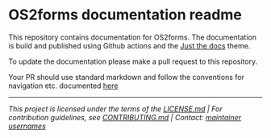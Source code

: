 # OS2forms documentation readme

This repository contains documentation for OS2forms. The documentation is build and published using Github actions and the [Just the docs](https://just-the-docs.com/) theme.

To update the documentation please make a pull request to this repository.

Your PR should use standard markdown and follow the conventions for navigation etc. documented [here](https://just-the-docs.com/docs/navigation-structure/)

---

*This project is licensed under the terms of the [LICENSE.md](LICENSE.md) | For contribution guidelines, see [CONTRIBUTING.md](CONTRIBUTING.md) | Contact: [maintainer usernames]()*


